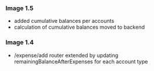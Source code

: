### Image 1.5
- added cumulative balances per accounts
- calculation of cumulative balances moved to backend

### Image 1.4
- /expense/add router extended by updating remainingBalanceAfterExpenses for each account type 
